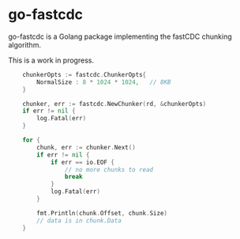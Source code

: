 # go-fastcdc

go-fastcdc is a Golang package implementing the fastCDC chunking algorithm.

This is a work in progress.

```go
    chunkerOpts := fastcdc.ChunkerOpts{
        NormalSize : 8 * 1024 * 1024,   // 8KB
    }

    chunker, err := fastcdc.NewChunker(rd, &chunkerOpts)
    if err != nil {
        log.Fatal(err)
    }

    for {
        chunk, err := chunker.Next()
        if err != nil {
            if err == io.EOF {
                // no more chunks to read
                break
            }
            log.Fatal(err)
        }

        fmt.Println(chunk.Offset, chunk.Size)
        // data is in chunk.Data
    }
```